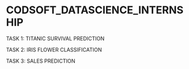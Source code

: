 # CODSOFT_DATASCIENCE_INTERNSHIP

TASK 1: TITANIC SURVIVAL PREDICTION

TASK 2: IRIS FLOWER CLASSIFICATION

TASK 3: SALES PREDICTION
